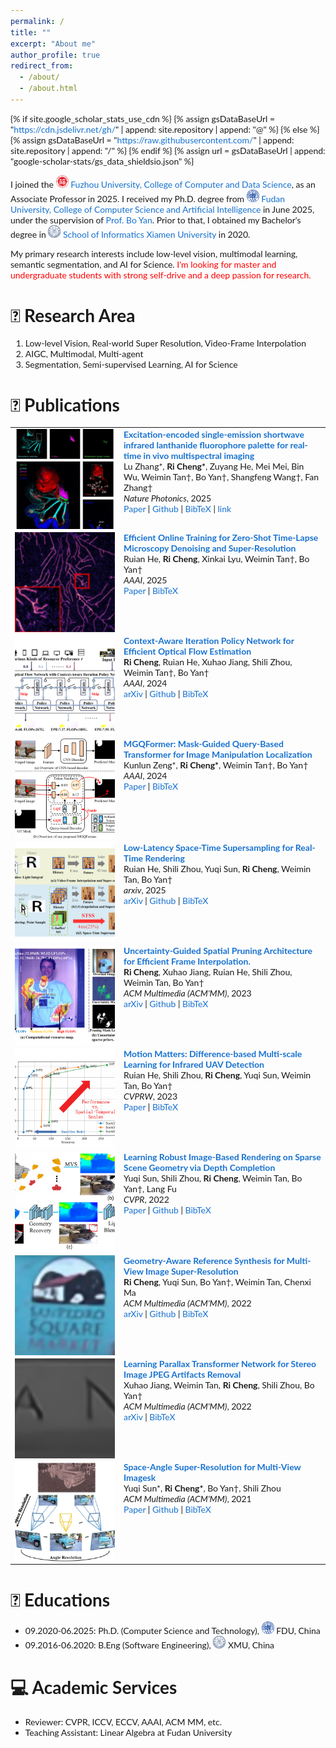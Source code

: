 ```yaml
---
permalink: /
title: ""
excerpt: "About me"
author_profile: true
redirect_from: 
  - /about/
  - /about.html
---
```


{% if site.google_scholar_stats_use_cdn %}
{% assign gsDataBaseUrl = "https://cdn.jsdelivr.net/gh/" | append: site.repository | append: "@" %}
{% else %}
{% assign gsDataBaseUrl = "https://raw.githubusercontent.com/" | append: site.repository | append: "/" %}
{% endif %}
{% assign url = gsDataBaseUrl | append: "google-scholar-stats/gs_data_shieldsio.json" %}
<span class='anchor' id='about-me'></span>

I joined the <img src="/files/fzu.png" alt="NUS" width="20" height="20"> [Fuzhou University, College of Computer and Data Science](https://ccds.fzu.edu.cn/info/1204/11289.htm), as an Associate Professor in 2025. I received my Ph.D. degree from <img src="/files/fdu.png" alt="NUS" width="20" height="20"> [Fudan University, College of Computer Science and Artificial Intelligence](https://cs.fudan.edu.cn/main.htm) in June 2025, under the supervision of [Prof. Bo Yan](https://dml.fudan.edu.cn/87/22/c35294a427810/page.htm). Prior to that, I obtained my Bachelor's degree in <img src="/files/xmu.png" alt="NUS" width="20" height="20"> [School of Informatics Xiamen University](https://informatics.xmu.edu.cn/) in 2020. 

My primary research interests include low-level vision, multimodal learning, semantic segmentation, and AI for Science. <span style="color:red"> I'm looking for master and undergraduate students with strong self-drive and a deep passion for research.</span>

# 📜 Research Area
1. Low-level Vision, Real-world Super Resolution, Video-Frame Interpolation
2. AIGC, Multimodal, Multi-agent
3. Segmentation, Semi-supervised Learning, AI for Science


# 📝 Publications
<style type="text/css">
    /* Color scheme stolen from Sergey Karayev */
    a {
    color: #1772d0;
    text-decoration:none !important;
    }
    a:focus, a:hover {
    color: #f09228;
    text-decoration:none !important;
    }
    table,td,th,tr{
    	border:none !important;
    }
    body,td,th,tr,p,a {
    font-family: 'Lato', Verdana, Helvetica, sans-serif;
    font-size: 14px
    }
    strong {
    font-family: 'Lato', Verdana, Helvetica, sans-serif;
    font-size: 14px;
    }
    heading {
    font-family: 'Lato', Verdana, Helvetica, sans-serif;
    font-size: 22px;
    }
    papertitle {
    font-family: 'Lato', Verdana, Helvetica, sans-serif;
    font-size: 14px;
    font-weight: 700
    }
    papertitle_just {
    font-family: 'Lato', Verdana, Helvetica, sans-serif;
    font-size: 14px;
    font-weight: 700;
    text-align: justify
    }
    name {
    font-family: 'Lato', Verdana, Helvetica, sans-serif;
    font-size: 32px;
    }
    .one
    {
    width: 160px;
    height: 160px;
    position: relative;
    }
    .two
    {
    width: 160px;
    height: 160px;
    position: absolute;
    transition: opacity .2s ease-in-out;
    -moz-transition: opacity .2s ease-in-out;
    -webkit-transition: opacity .2s ease-in-out;
    }
    .fade {
     transition: opacity .2s ease-in-out;
     -moz-transition: opacity .2s ease-in-out;
     -webkit-transition: opacity .2s ease-in-out;
    }
    span.highlight {
        background-color: #ffffd0;
    }
</style>
<!-- ################################  CONTENT START  ##################################################-->
<table width="100%" align="center" border="0" cellspacing="0" cellpadding="10">
<tbody>
<!-- ############################ Put your publications below this! ####################################-->

<!-- ###################################################################################################-->
<!-- Paper 10 EndmemberNet -->
<tr onmouseout="NP26_EndmemberNet_stop()" onmouseover="NP26_EndmemberNet_start()" >
<td width="20%">
<div class="one">
<div class="two" id = 'NP26_EndmemberNet_image'>
<img src="./files/NP26_EndmemberNet_after.png" style="width: 100%; aspect-ratio: 1 / 1; object-fit: cover;"></div>
<img src="./files/NP26_EndmemberNet_before.png" style="width: 100%; aspect-ratio: 1 / 1; object-fit: cover;">
</div>
<script type="text/javascript">
function NP26_EndmemberNet_start() {
document.getElementById('NP26_EndmemberNet_image').style.opacity = "1";
}
function NP26_EndmemberNet_stop() {
document.getElementById('NP26_EndmemberNet_image').style.opacity = "0";
}
NP26_EndmemberNet_stop()
</script>
</td>
<td valign="top" width="80%">
  <a href="https://www.nature.com/articles/s41566-025-01736-8">
    <papertitle_just>Excitation-encoded single-emission shortwave infrared lanthanide fluorophore palette for real-time in vivo multispectral imaging</papertitle_just>     
  </a>
  <br>
  Lu Zhang*, <strong>Ri Cheng*</strong>, Zuyang He, Mei Mei, Bin Wu, Weimin Tan†, Bo Yan†, Shangfeng Wang†, Fan Zhang†
  <br>
<em>Nature Photonics</em>, 2025 <br>
<a href="https://www.nature.com/articles/s41566-025-01736-8">Paper</a>
|
<a href="https://github.com/Orange066/EndmemberNet">Github</a>
| 
<a href="./files/NP26_EndmemberNet_bibtex_bibtex.txt">BibTeX</a>
|
<a href="https://news.fudan.edu.cn/2025/0826/c1247a146475/page.htm">link</a>  
<p></p>
</td>
</tr>
<!-- ###################################################################################################-->



<!-- ###################################################################################################-->
<!-- Paper 9 mdsr -->
<tr onmouseout="aaai25_mdsr_stop()" onmouseover="aaai25_mdsr_start()" >
<td width="20%">
<div class="one">
<div class="two" id = 'aaai25_mdsr_image'>
<img src="./files/aaai25_mdsr_after.png" style="width: 100%; aspect-ratio: 1 / 1; object-fit: cover;"></div>
<img src="./files/aaai25_mdsr_before.png" style="width: 100%; aspect-ratio: 1 / 1; object-fit: cover;">
</div>
<script type="text/javascript">
function aaai25_mdsr_start() {
document.getElementById('aaai25_mdsr_image').style.opacity = "1";
}
function aaai25_mdsr_stop() {
document.getElementById('aaai25_mdsr_image').style.opacity = "0";
}
aaai25_mdsr_stop()
</script>
</td>
<td valign="top" width="80%">
  <a href="https://ojs.aaai.org/index.php/AAAI/article/view/32354">
    <papertitle_just>Efficient Online Training for Zero-Shot Time-Lapse Microscopy Denoising and Super-Resolution</papertitle_just>     
  </a>
  <br>
  Ruian He, <strong>Ri Cheng</strong>, Xinkai Lyu, Weimin Tan†, Bo Yan†
  <br>
<em>AAAI</em>, 2025 <br>
<a href="https://ojs.aaai.org/index.php/AAAI/article/view/32354">Paper</a>
| 
<a href="./files/aaai25_mdsr_bibtex.txt">BibTeX</a>
<p></p>
</td>
</tr>
<!-- ###################################################################################################-->


<!-- ###################################################################################################-->
<!-- Paper 8 dynamic -->
<tr onmouseout="aaai24_dynamic_stop()" onmouseover="aaai24_dynamic_start()" >
<td width="20%">
<div class="one">
<div class="two" id = 'aaai24_dynamic_image'>
<img src="./files/aaai24_dynamic_after.png" style="width: 100%; aspect-ratio: 1 / 1; object-fit: cover;"></div>
<img src="./files/aaai24_dynamic_before.png" style="width: 100%; aspect-ratio: 1 / 1; object-fit: cover;">
</div>
<script type="text/javascript">
function aaai24_dynamic_start() {
document.getElementById('aaai24_dynamic_image').style.opacity = "1";
}
function aaai24_dynamic_stop() {
document.getElementById('aaai24_dynamic_image').style.opacity = "0";
}
aaai24_dynamic_stop()
</script>
</td>
<td valign="top" width="80%">
  <a href="https://arxiv.org/abs/2312.07180">
    <papertitle_just>Context-Aware Iteration Policy Network for Efficient Optical Flow Estimation</papertitle_just>     
  </a>
  <br>
  <strong>Ri Cheng</strong>, Ruian He, Xuhao Jiang, Shili Zhou, Weimin Tan†, Bo Yan†
  <br>
<em>AAAI</em>, 2024 <br>
<a href="https://arxiv.org/abs/2312.07180">arXiv</a>
|
<a href="https://github.com/Orange066/DFlow">Github</a>
| 
<a href="./files/aaai24_dynamic_bibtex.txt">BibTeX</a>
<p></p>
</td>
</tr>
<!-- ###################################################################################################-->


<!-- ###################################################################################################-->
<!-- Paper 7 MGQFormer -->
<tr onmouseout="aaai2024_MGQFormer_stop()" onmouseover="aaai2024_MGQFormer_start()" >
<td width="20%">
<div class="one">
<div class="two" id = 'aaai2024_MGQFormer_image'>
<img src="./files/aaai2024_MGQFormer_after.png" style="width: 100%; aspect-ratio: 1 / 1; object-fit: cover;"></div>
<img src="./files/aaai2024_MGQFormer_before.png" style="width: 100%; aspect-ratio: 1 / 1; object-fit: cover;">
</div>
<script type="text/javascript">
function aaai2024_MGQFormer_start() {
document.getElementById('aaai2024_MGQFormer_image').style.opacity = "1";
}
function aaai2024_MGQFormer_stop() {
document.getElementById('aaai2024_MGQFormer_image').style.opacity = "0";
}
aaai2024_MGQFormer_stop()
</script>
</td>
<td valign="top" width="80%">
  <a href="https://ojs.aaai.org/index.php/AAAI/article/view/28520">
    <papertitle_just>MGQFormer: Mask-Guided Query-Based Transformer for Image Manipulation Localization</papertitle_just>     
  </a>
  <br>
  Kunlun Zeng*, <strong>Ri Cheng*</strong>, Weimin Tan†, Bo Yan†
  <br>
<em>AAAI</em>, 2024 <br>
<a href="https://ojs.aaai.org/index.php/AAAI/article/view/28520">Paper</a>
| 
<a href="./files/aaai2024_MGQFormer_bibtex.txt">BibTeX</a>
<p></p>
</td>
</tr>
<!-- ###################################################################################################-->

<!-- ###################################################################################################-->
<!-- Paper 6 STSSNet -->
<tr onmouseout="aaai2024_STSSNet_stop()" onmouseover="aaai2024_STSSNet_start()" >
<td width="20%">
<div class="one">
<div class="two" id = 'aaai2024_STSSNet_image'>
<img src="./files/aaai2024_STSSNet_after.png" style="width: 100%; aspect-ratio: 1 / 1; object-fit: cover;"></div>
<img src="./files/aaai2024_STSSNet_before.png" style="width: 100%; aspect-ratio: 1 / 1; object-fit: cover;">
</div>
<script type="text/javascript">
function aaai2024_STSSNet_start() {
document.getElementById('aaai2024_STSSNet_image').style.opacity = "1";
}
function aaai2024_STSSNet_stop() {
document.getElementById('aaai2024_STSSNet_image').style.opacity = "0";
}
aaai2024_STSSNet_stop()
</script>
</td>
<td valign="top" width="80%">
  <a href="https://arxiv.org/abs/2312.10890">
    <papertitle_just>Low-Latency Space-Time Supersampling for Real-Time Rendering</papertitle_just>     
  </a>
  <br>
  Ruian He, Shili Zhou, Yuqi Sun, <strong>Ri Cheng</strong>, Weimin Tan, Bo Yan†
  <br>
<em>arxiv</em>, 2025 <br>
<a href="https://arxiv.org/abs/2312.10890">arXiv</a>
|
<a href="https://github.com/Ephemeral182/PosterCraft">Github</a>
| 
<a href="./files/aaai2024_STSSNet_bibtex.txt">BibTeX</a>
<p></p>
</td>
</tr>
<!-- ###################################################################################################-->

<!-- ###################################################################################################-->
<!-- Paper 5 UGSP -->
<tr onmouseout="mm23_UGSP_stop()" onmouseover="mm23_UGSP_start()" >
<td width="20%">
<div class="one">
<div class="two" id = 'mm23_UGSP_image'>
<img src="./files/mm23_UGSP_after.png" style="width: 100%; aspect-ratio: 1 / 1; object-fit: cover;"></div>
<img src="./files/mm23_UGSP_before.png" style="width: 100%; aspect-ratio: 1 / 1; object-fit: cover;">
</div>
<script type="text/javascript">
function mm23_UGSP_start() {
document.getElementById('mm23_UGSP_image').style.opacity = "1";
}
function mm23_UGSP_stop() {
document.getElementById('mm23_UGSP_image').style.opacity = "0";
}
mm23_UGSP_stop()
</script>
</td>
<td valign="top" width="80%">
  <a href="https://arxiv.org/abs/2307.16555">
    <papertitle_just>Uncertainty-Guided Spatial Pruning Architecture for Efficient Frame Interpolation.</papertitle_just>     
  </a>
  <br>
  <strong>Ri Cheng</strong>, Xuhao Jiang, Ruian He, Shili Zhou, Weimin Tan, Bo Yan†
  <br>
<em>ACM Multimedia (ACM'MM)</em>, 2023 <br>
<a href="https://arxiv.org/abs/2307.16555">arXiv</a>
|
<a href="https://github.com/Orange066/UGSP_Models">Github</a>
| 
<a href="./files/mm23_UGSP_bibtex.txt">BibTeX</a>
<p></p>
</td>
</tr>
<!-- ###################################################################################################-->


<!-- ###################################################################################################-->
<!-- Paper 4 PosterCraft -->
<tr onmouseout="cvprw23_mm_stop()" onmouseover="cvprw23_mm_start()" >
<td width="20%">
<div class="one">
<div class="two" id = 'cvprw23_mm_image'>
<img src="./files/cvprw23_mm_after.png" style="width: 100%; aspect-ratio: 1 / 1; object-fit: cover;"></div>
<img src="./files/cvprw23_mm_before.png" style="width: 100%; aspect-ratio: 1 / 1; object-fit: cover;">
</div>
<script type="text/javascript">
function cvprw23_mm_start() {
document.getElementById('cvprw23_mm_image').style.opacity = "1";
}
function cvprw23_mm_stop() {
document.getElementById('cvprw23_mm_image').style.opacity = "0";
}
cvprw23_mm_stop()
</script>
</td>
<td valign="top" width="80%">
  <a href="https://ieeexplore.ieee.org/abstract/document/10208894">
    <papertitle_just>Motion Matters: Difference-based Multi-scale Learning for Infrared UAV Detection</papertitle_just>     
  </a>
  <br>
  Ruian He, Shili Zhou, <strong>Ri Cheng</strong>, Yuqi Sun, Weimin Tan, Bo Yan†
  <br>
<em>CVPRW</em>, 2023 <br>
<a href="https://ieeexplore.ieee.org/abstract/document/10208894">Paper</a>
| 
<a href="./files/cvprw23_mm_bibtex.txt">BibTeX</a>
<p></p>
</td>
</tr>
<!-- ###################################################################################################-->


<!-- ###################################################################################################-->
<!-- Paper 3 IBR -->
<tr onmouseout="cvpr22_IBR_stop()" onmouseover="cvpr22_IBR_start()" >
<td width="20%">
<div class="one">
<div class="two" id = 'cvpr22_IBR_image'>
<img src="./files/cvpr22_IBR_after.png" style="width: 100%; aspect-ratio: 1 / 1; object-fit: cover;"></div>
<img src="./files/cvpr22_IBR_before.png" style="width: 100%; aspect-ratio: 1 / 1; object-fit: cover;">
</div>
<script type="text/javascript">
function cvpr22_IBR_start() {
document.getElementById('cvpr22_IBR_image').style.opacity = "1";
}
function cvpr22_IBR_stop() {
document.getElementById('cvpr22_IBR_image').style.opacity = "0";
}
cvpr22_IBR_stop()
</script>
</td>
<td valign="top" width="80%">
  <a href="https://openaccess.thecvf.com/content/CVPR2022/html/Sun_Learning_Robust_Image-Based_Rendering_on_Sparse_Scene_Geometry_via_Depth_CVPR_2022_paper.html">
    <papertitle_just>Learning Robust Image-Based Rendering on Sparse Scene Geometry via Depth Completion</papertitle_just>     
  </a>
  <br>
  Yuqi Sun, Shili Zhou, <strong>Ri Cheng</strong>, Weimin Tan, Bo Yan†, Lang Fu
  <br>
<em>CVPR</em>, 2022 <br>
<a href="https://openaccess.thecvf.com/content/CVPR2022/html/Sun_Learning_Robust_Image-Based_Rendering_on_Sparse_Scene_Geometry_via_Depth_CVPR_2022_paper.html">Paper</a>
|
<a href="https://github.com/Jonlysun/SIBRNet">Github</a>
| 
<a href="./files/cvpr22_IBR_bibtex.txt">BibTeX</a>
<p></p>
</td>
</tr>
<!-- ###################################################################################################-->


<!-- ###################################################################################################-->
<!-- Paper 2 PosterCraft -->
<tr onmouseout="mm21_MVSRnet_stop()" onmouseover="mm21_MVSRnet_start()" >
<td width="20%">
<div class="one">
<div class="two" id = 'mm21_MVSRnet_image'>
<img src="./files/mm21_MVSRnet_after.png" style="width: 100%; aspect-ratio: 1 / 1; object-fit: cover;"></div>
<img src="./files/mm21_MVSRnet_before.png" style="width: 100%; aspect-ratio: 1 / 1; object-fit: cover;">
</div>
<script type="text/javascript">
function mm21_MVSRnet_start() {
document.getElementById('mm21_MVSRnet_image').style.opacity = "1";
}
function mm21_MVSRnet_stop() {
document.getElementById('mm21_MVSRnet_image').style.opacity = "0";
}
mm21_MVSRnet_stop()
</script>
</td>
<td valign="top" width="80%">
  <a href="https://arxiv.org/abs/2207.08601">
    <papertitle_just>Geometry-Aware Reference Synthesis for Multi-View Image Super-Resolution</papertitle_just>     
  </a>
  <br>
  <strong>Ri Cheng</strong>, Yuqi Sun, Bo Yan†, Weimin Tan, Chenxi Ma
  <br>
<em>ACM Multimedia (ACM'MM)</em>, 2022 <br>
<a href="https://arxiv.org/abs/2207.08601">arXiv</a>
|
<a href="https://github.com/Orange066/MVSR">Github</a>
| 
<a href="./files/mm21_MVSRnet_bibtex.txt">BibTeX</a>
<p></p>
</td>
</tr>
<!-- ###################################################################################################-->

<!-- ###################################################################################################-->
<!-- Paper 1 SIJAR -->
<tr onmouseout="mm22_SIJAR_stop()" onmouseover="mm22_SIJAR_start()" >
<td width="20%">
<div class="one">
<div class="two" id = 'mm22_SIJAR_image'>
<img src="./files/mm22_SIJAR_after.png" style="width: 100%; aspect-ratio: 1 / 1; object-fit: cover;"></div>
<img src="./files/mm22_SIJAR_before.png" style="width: 100%; aspect-ratio: 1 / 1; object-fit: cover;">
</div>
<script type="text/javascript">
function mm22_SIJAR_start() {
document.getElementById('mm22_SIJAR_image').style.opacity = "1";
}
function mm22_SIJAR_stop() {
document.getElementById('mm22_SIJAR_image').style.opacity = "0";
}
mm22_SIJAR_stop()
</script>
</td>
<td valign="top" width="80%">
  <a href="https://arxiv.org/pdf/2207.07335">
    <papertitle_just>Learning Parallax Transformer Network for Stereo Image JPEG Artifacts Removal</papertitle_just>     
  </a>
  <br>
  Xuhao Jiang, Weimin Tan, <strong>Ri Cheng</strong>, Shili Zhou, Bo Yan†
  <br>
<em>ACM Multimedia (ACM'MM)</em>, 2022 <br>
<a href="https://arxiv.org/pdf/2207.07335">arXiv</a>
|
<a href="./files/mm22_SIJAR_bibtex.txt">BibTeX</a> 
<p></p>
</td>
</tr>
<!-- ###################################################################################################-->

<!-- ###################################################################################################-->
<!-- Paper 0 SASR -->
<tr onmouseout="mm21_SASR_stop()" onmouseover="mm21_SASR_start()" >
<td width="20%">
<div class="one">
<div class="two" id = 'mm21_SASR_image'>
<img src="./files/mm21_SASR_after.png" style="width: 100%; aspect-ratio: 1 / 1; object-fit: cover;"></div>
<img src="./files/mm21_SASR_before.png" style="width: 100%; aspect-ratio: 1 / 1; object-fit: cover;">
</div>
<script type="text/javascript">
function mm21_SASR_start() {
document.getElementById('mm21_SASR_image').style.opacity = "1";
}
function mm21_SASR_stop() {
document.getElementById('mm21_SASR_image').style.opacity = "0";
}
mm21_SASR_stop()
</script>
</td>
<td valign="top" width="80%">
  <a href="https://dl.acm.org/doi/abs/10.1145/3474085.3475244">
    <papertitle_just>Space-Angle Super-Resolution for Multi-View Imagesk</papertitle_just>     
  </a>
  <br>
  Yuqi Sun*, <strong>Ri Cheng*</strong>, Bo Yan†, Shili Zhou
  <br>
<em>ACM Multimedia (ACM'MM)</em>, 2021 <br>
<a href="https://dl.acm.org/doi/abs/10.1145/3474085.3475244">Paper</a>
|
<a href="https://github.com/Jonlysun/SASRNet">Github</a>
| 
<a href="./files/mm21_SASR_bibtex.txt">BibTeX</a>

<p></p>
</td>
</tr>
<!-- ###################################################################################################-->


    

<!-- ############################ Put your publications above this! ####################################-->
</tbody></table>

# 🏫 Educations
- 09.2020-06.2025: Ph.D. (Computer Science and Technology), <img src="/files/fdu.png" alt="FDU" width="20" height="20"> FDU, China 
- 09.2016-06.2020: B.Eng (Software Engineering), <img src="/files/XMU.png" alt="XMU" width="20" height="20"> XMU, China


# 💻 Academic Services

- Reviewer: CVPR, ICCV, ECCV, AAAI, ACM MM, etc.
- Teaching Assistant: Linear Algebra at Fudan University

</table>






